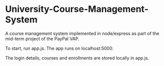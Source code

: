 # University-Course-Management-System
A course management system implemented in node/express as part of the mid-term project of the PayPal VAP.

To start, run app.js.
The app runs on localhost:5000.

The login details, courses and enrollments are stored locally in app.js.
